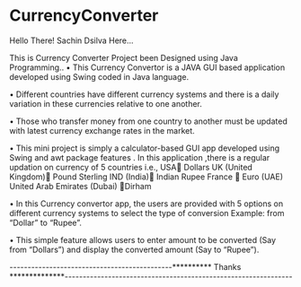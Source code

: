 # CurrencyConverter
Hello There!
Sachin Dsilva Here...


This is Currency Converter Project been Designed using Java Programming..
•	This Currency Convertor is a JAVA GUI based application developed using Swing coded in Java language.

•	Different countries have different currency systems and there is a daily variation in these currencies relative to one another.

•	Those who transfer money from one country to another must be updated with latest currency exchange rates in the market.

•	This mini project is simply a calculator-based GUI app developed using Swing and awt package features . In this application ,there is a regular updation on currency of 5 countries i.e.,
                     USA Dollars
                     UK (United Kingdom) Pound Sterling
                     IND (India) Indian Rupee
                     France  Euro
                     (UAE) United Arab Emirates (Dubai) Dirham

•	In this Currency convertor app, the users are provided with 5 options on different currency systems to select the type of conversion Example: from “Dollar” to “Rupee”.

•	This simple feature allows users to enter amount to be converted (Say from “Dollars”) and display the converted amount (Say to “Rupee”).


---------------------------------------------**********  Thanks   **************---------------------------------------------------------------
